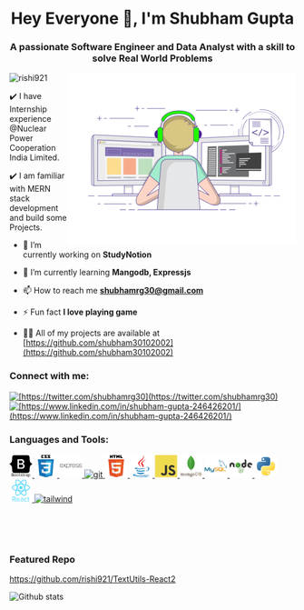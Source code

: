 <h1 align="center">Hey Everyone 👋, I'm Shubham Gupta</h1>
<!-- ### Hi 👋, I am ***Rishikesh Sharma***💡. I am a skilled ***Software Developer and Data Analyst***🎰 with a passion to solve Real World Problems using `Web Development and Machine Learning`. -->

<h3 align="center">A passionate Software Engineer and Data Analyst with a skill to solve Real World Problems</h3>
<img align="right" alt="Coding" width="400" src="https://raw.githubusercontent.com/devSouvik/devSouvik/master/gif3.gif">

<p align="left"> <img src="https://komarev.com/ghpvc/?username=rishi921&label=Profile%20views&color=0e75b6&style=flat" alt="rishi921" /> </p>

✔️ I have Internship experience @Nuclear Power Cooperation India Limited.

✔️ I am familiar with MERN stack development and build some Projects. <br>

- 🔭 I’m currently working on **StudyNotion**

- 🌱 I’m currently learning **Mangodb, Expressjs**

- 📫 How to reach me **shubhamrg30@gmail.com**

- ⚡ Fun fact **I love playing game**

- 👨‍💻 All of my projects are available at [https://github.com/shubham30102002](https://github.com/shubham30102002)
  
<h3 align="left">Connect with me:</h3>
<p align="left">
<a href="https://twitter.com/https://twitter.com/shubhamrg30" target="blank"><img align="center" src="https://raw.githubusercontent.com/rahuldkjain/github-profile-readme-generator/master/src/images/icons/Social/twitter.svg" alt="[https://twitter.com/shubhamrg30](https://twitter.com/shubhamrg30)" height="30" width="40" /></a>
<a href="https://linkedin.com/in/https://www.linkedin.com/in/shubham-gupta-246426201/" target="blank"><img align="center" src="https://raw.githubusercontent.com/rahuldkjain/github-profile-readme-generator/master/src/images/icons/Social/linked-in-alt.svg" alt="[https://www.linkedin.com/in/shubham-gupta-246426201/](https://www.linkedin.com/in/shubham-gupta-246426201/)" height="30" width="40" /></a>

<h3 align="left">Languages and Tools:</h3>
<p align="left"> <a href="https://getbootstrap.com" target="_blank" rel="noreferrer"> <img src="https://raw.githubusercontent.com/devicons/devicon/master/icons/bootstrap/bootstrap-plain-wordmark.svg" alt="bootstrap" width="40" height="40"/> </a> <a href="https://www.w3schools.com/css/" target="_blank" rel="noreferrer"> <img src="https://raw.githubusercontent.com/devicons/devicon/master/icons/css3/css3-original-wordmark.svg" alt="css3" width="40" height="40"/> </a> <a href="https://expressjs.com" target="_blank" rel="noreferrer"> <img src="https://raw.githubusercontent.com/devicons/devicon/master/icons/express/express-original-wordmark.svg" alt="express" width="40" height="40"/> </a> <a href="https://git-scm.com/" target="_blank" rel="noreferrer"> <img src="https://www.vectorlogo.zone/logos/git-scm/git-scm-icon.svg" alt="git" width="40" height="40"/> </a> <a href="https://www.w3.org/html/" target="_blank" rel="noreferrer"> <img src="https://raw.githubusercontent.com/devicons/devicon/master/icons/html5/html5-original-wordmark.svg" alt="html5" width="40" height="40"/> </a> <a href="https://www.java.com" target="_blank" rel="noreferrer"> <img src="https://raw.githubusercontent.com/devicons/devicon/master/icons/java/java-original.svg" alt="java" width="40" height="40"/> </a> <a href="https://developer.mozilla.org/en-US/docs/Web/JavaScript" target="_blank" rel="noreferrer"> <img src="https://raw.githubusercontent.com/devicons/devicon/master/icons/javascript/javascript-original.svg" alt="javascript" width="40" height="40"/> </a> <a href="https://www.mongodb.com/" target="_blank" rel="noreferrer"> <img src="https://raw.githubusercontent.com/devicons/devicon/master/icons/mongodb/mongodb-original-wordmark.svg" alt="mongodb" width="40" height="40"/> </a> <a href="https://www.mysql.com/" target="_blank" rel="noreferrer"> <img src="https://raw.githubusercontent.com/devicons/devicon/master/icons/mysql/mysql-original-wordmark.svg" alt="mysql" width="40" height="40"/> </a> <a href="https://nodejs.org" target="_blank" rel="noreferrer"> <img src="https://raw.githubusercontent.com/devicons/devicon/master/icons/nodejs/nodejs-original-wordmark.svg" alt="nodejs" width="40" height="40"/> </a> <a href="https://www.python.org" target="_blank" rel="noreferrer"> <img src="https://raw.githubusercontent.com/devicons/devicon/master/icons/python/python-original.svg" alt="python" width="40" height="40"/> </a> <a href="https://reactjs.org/" target="_blank" rel="noreferrer"> <img src="https://raw.githubusercontent.com/devicons/devicon/master/icons/react/react-original-wordmark.svg" alt="react" width="40" height="40"/> </a> <a href="https://tailwindcss.com/" target="_blank" rel="noreferrer"> <img src="https://www.vectorlogo.zone/logos/tailwindcss/tailwindcss-icon.svg" alt="tailwind" width="40" height="40"/> </a> </p>
<br>
<br>
<br>

### Featured Repo
<!-- ![ReadMe Card](https://github-readme-stats.vercel.app/api/pin/?username=harshwalia36&repo=IPL_Winning_Team_Predictor_and_show_Stats) -->
<!-- ![ReadMe Card](https://github-readme-stats.vercel.app/api/pin/?username=harshwalia36&repo=Audio-Description-of-Image-for-visually-impaired-person) -->
<!-- ![ReadMe Card](https://github-readme-stats.vercel.app/api/pin/?username=harshwalia36&repo=Early-Prediction-of-Mortality-Risk-among-Covid-19-Patients) -->
<!-- ![ReadMe Card](https://github-readme-stats.vercel.app/api/pin/?username=harshwalia36&repo=Segmentation_and_classification_of_Covid-19-lungs-CT-Scan) -->
<!-- ![ReadMe Card](https://github-readme-stats.vercel.app/api/pin/?username=harshwalia36&repo=Emojify) -->

https://github.com/rishi921/TextUtils-React2

![Github stats](https://github-readme-stats.vercel.app/api?username=rishi921)


